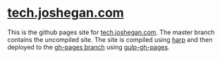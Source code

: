 # [tech.joshegan.com](http://tech.joshegan.com/)
This is the github pages site for [tech.joshegan.com](http://tech.joshegan.com/). The master branch contains the uncompiled site. The site is compiled using  [harp](http://harpjs.com/) and then deployed to the [gh-pages branch](https://github.com/josh-egan/tech.joshegan.com/tree/gh-pages) using [gulp-gh-pages](https://www.npmjs.com/package/gulp-gh-pages).

